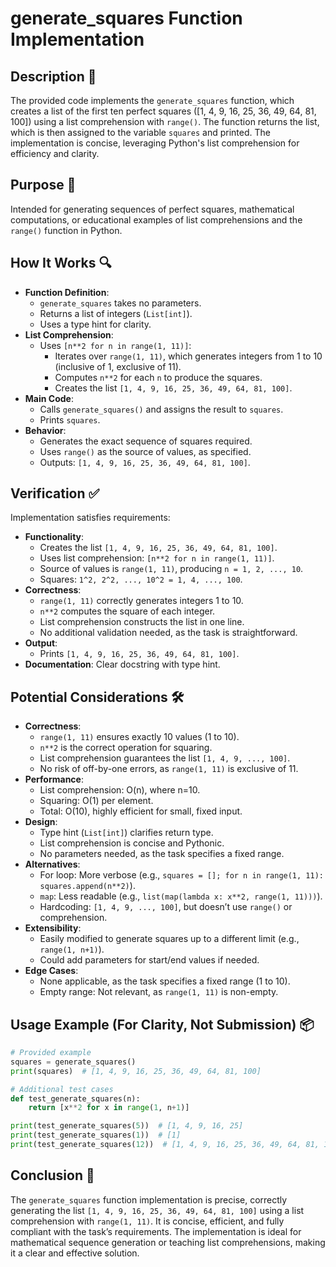 # generate_squares Function Implementation

## Description 📝

The provided code implements the `generate_squares` function, which creates a list of the first ten perfect squares ([1, 4, 9, 16, 25, 36, 49, 64, 81, 100]) using a list comprehension with `range()`.
The function returns the list, which is then assigned to the variable `squares` and printed.
The implementation is concise, leveraging Python's list comprehension for efficiency and clarity.

## Purpose 🎯

Intended for generating sequences of perfect squares, mathematical computations, or educational examples of list comprehensions and the `range()` function in Python.

## How It Works 🔍

-   **Function Definition**:
    -   `generate_squares` takes no parameters.
    -   Returns a list of integers (`List[int]`).
    -   Uses a type hint for clarity.
-   **List Comprehension**:
    -   Uses `[n**2 for n in range(1, 11)]`:
        -   Iterates over `range(1, 11)`, which generates integers from 1 to 10 (inclusive of 1, exclusive of 11).
        -   Computes `n**2` for each `n` to produce the squares.
        -   Creates the list `[1, 4, 9, 16, 25, 36, 49, 64, 81, 100]`.
-   **Main Code**:
    -   Calls `generate_squares()` and assigns the result to `squares`.
    -   Prints `squares`.
-   **Behavior**:
    -   Generates the exact sequence of squares required.
    -   Uses `range()` as the source of values, as specified.
    -   Outputs: `[1, 4, 9, 16, 25, 36, 49, 64, 81, 100]`.

## Verification ✅

Implementation satisfies requirements:

-   **Functionality**:
    -   Creates the list `[1, 4, 9, 16, 25, 36, 49, 64, 81, 100]`.
    -   Uses list comprehension: `[n**2 for n in range(1, 11)]`.
    -   Source of values is `range(1, 11)`, producing `n = 1, 2, ..., 10`.
    -   Squares: `1^2, 2^2, ..., 10^2 = 1, 4, ..., 100`.
-   **Correctness**:
    -   `range(1, 11)` correctly generates integers 1 to 10.
    -   `n**2` computes the square of each integer.
    -   List comprehension constructs the list in one line.
    -   No additional validation needed, as the task is straightforward.
-   **Output**:
    -   Prints `[1, 4, 9, 16, 25, 36, 49, 64, 81, 100]`.
-   **Documentation**: Clear docstring with type hint.

## Potential Considerations 🛠️

-   **Correctness**:
    -   `range(1, 11)` ensures exactly 10 values (1 to 10).
    -   `n**2` is the correct operation for squaring.
    -   List comprehension guarantees the list `[1, 4, 9, ..., 100]`.
    -   No risk of off-by-one errors, as `range(1, 11)` is exclusive of 11.
-   **Performance**:
    -   List comprehension: O(n), where n=10.
    -   Squaring: O(1) per element.
    -   Total: O(10), highly efficient for small, fixed input.
-   **Design**:
    -   Type hint (`List[int]`) clarifies return type.
    -   List comprehension is concise and Pythonic.
    -   No parameters needed, as the task specifies a fixed range.
-   **Alternatives**:
    -   For loop: More verbose (e.g., `squares = []; for n in range(1, 11): squares.append(n**2)`).
    -   `map`: Less readable (e.g., `list(map(lambda x: x**2, range(1, 11)))`).
    -   Hardcoding: `[1, 4, 9, ..., 100]`, but doesn’t use `range()` or comprehension.
-   **Extensibility**:
    -   Easily modified to generate squares up to a different limit (e.g., `range(1, n+1)`).
    -   Could add parameters for start/end values if needed.
-   **Edge Cases**:
    -   None applicable, as the task specifies a fixed range (1 to 10).
    -   Empty range: Not relevant, as `range(1, 11)` is non-empty.

## Usage Example (For Clarity, Not Submission) 📦

```python
# Provided example
squares = generate_squares()
print(squares)  # [1, 4, 9, 16, 25, 36, 49, 64, 81, 100]

# Additional test cases
def test_generate_squares(n):
    return [x**2 for x in range(1, n+1)]

print(test_generate_squares(5))  # [1, 4, 9, 16, 25]
print(test_generate_squares(1))  # [1]
print(test_generate_squares(12))  # [1, 4, 9, 16, 25, 36, 49, 64, 81, 100, 121, 144]
```

## Conclusion 🚀

The `generate_squares` function implementation is precise, correctly generating the list `[1, 4, 9, 16, 25, 36, 49, 64, 81, 100]` using a list comprehension with `range(1, 11)`.
It is concise, efficient, and fully compliant with the task’s requirements.
The implementation is ideal for mathematical sequence generation or teaching list comprehensions, making it a clear and effective solution.
